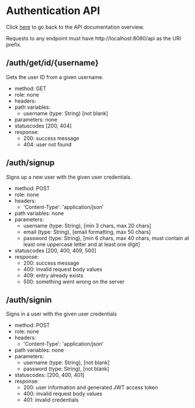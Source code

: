 # Authentication API

Click [here](../README.md) to go back to the API documentation overview.

Requests to any endpoint must have http://localhost:8080/api as the URI prefix.

## /auth/get/id/{username}

Gets the user ID from a given username.

- method: GET
- role: none
- headers:
- path variables:
  - username (type: String) [not blank]
- parameters: none
- statuscodes [200, 404]
- response:
  - 200: success message
  - 404: user not found

## /auth/signup

Signs up a new user with the given user credentials.

- method: POST
- role: none
- headers:
  - 'Content-Type': 'application/json'
- path variables: none
- parameters:
  - username (type: String), [min 3 chars, max 20 chars]
  - email (type: String), [email formatting, max 50 chars]
  - password (type: String), [min 6 chars, max 40 chars, must contain at least one uppercase letter and at least one digit]
- statuscodes [200, 400, 409, 500]
- response:
  - 200: success message
  - 400: invalid request body values
  - 409: entry already exists
  - 500: something went wrong on the server

## /auth/signin

Signs in a user with the given user credentials

- method: POST
- role: none
- headers:
  - 'Content-Type': 'application/json'
- path variables: none
- parameters:
  - username (type: String), [not blank]
  - password (type: String), [not blank]
- statuscodes: [200, 400, 401]
- response:
  - 200: user information and generated JWT access token
  - 400: invalid request body values
  - 401: invalid credentials
